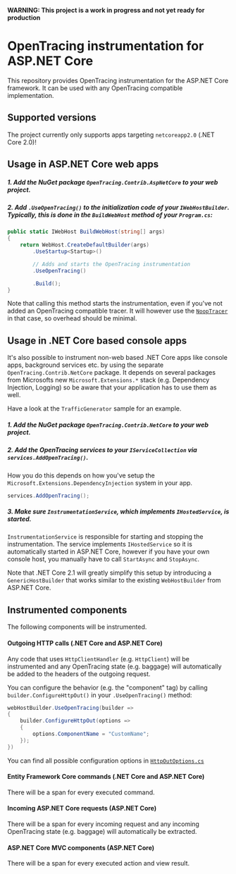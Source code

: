**WARNING: This project is a work in progress and not yet ready for production**

# OpenTracing instrumentation for ASP.NET Core

This repository provides OpenTracing instrumentation for the ASP.NET Core framework. It can be used with any OpenTracing compatible implementation.

## Supported versions

The project currently only supports apps targeting `netcoreapp2.0` (.NET Core 2.0)!

## Usage in ASP.NET Core web apps

##### 1. Add the NuGet package `OpenTracing.Contrib.AspNetCore` to your web project.

##### 2. Add `.UseOpenTracing()` to the initialization code of your `IWebHostBuilder`. Typically, this is done in the `BuildWebHost` method of your `Program.cs`:

```csharp
public static IWebHost BuildWebHost(string[] args)
{
    return WebHost.CreateDefaultBuilder(args)
        .UseStartup<Startup>()

        // Adds and starts the OpenTracing instrumentation
        .UseOpenTracing()

        .Build();
}
```
Note that calling this method starts the instrumentation, even if you've not added an OpenTracing compatible tracer. It will however use the [`NoopTracer`](https://github.com/opentracing/opentracing-csharp/tree/master/src/OpenTracing/Noop) in that case, so overhead should be minimal.

## Usage in .NET Core based console apps

It's also possible to instrument non-web based .NET Core apps like console apps, background services etc. by using the separate `OpenTracing.Contrib.NetCore` package. It depends on several packages from Microsofts new `Microsoft.Extensions.*` stack (e.g. Dependency Injection, Logging) so be aware that your application has to use them as well.

Have a look at the `TrafficGenerator` sample for an example.

##### 1. Add the NuGet package `OpenTracing.Contrib.NetCore` to your web project.

##### 2. Add the OpenTracing services to your `IServiceCollection` via `services.AddOpenTracing()`.

How you do this depends on how you've setup the `Microsoft.Extensions.DependencyInjection` system in your app.

```csharp
services.AddOpenTracing();
```

##### 3. Make sure `InstrumentationService`, which implements `IHostedService`, is started.

`InstrumentationService` is responsible for starting and stopping the instrumentation. 
The service implements `IHostedService` so it is automatically started in ASP.NET Core, 
however if you have your own console host, you manually have to call `StartAsync` and `StopAsync`.


Note that .NET Core 2.1 will greatly simplify this setup by introducing a `GenericHostBuilder` that works similar to the existing `WebHostBuilder` from ASP.NET Core.

## Instrumented components

The following components will be instrumented.

#### Outgoing HTTP calls (.NET Core and ASP.NET Core)

Any code that uses `HttpClientHandler` (e.g. `HttpClient`) will be instrumented and any OpenTracing state (e.g. baggage) will automatically be added to the headers of the outgoing request.

You can configure the behavior (e.g. the "component" tag) by calling `builder.ConfigureHttpOut()` in your `.UseOpenTracing()` method:

```csharp
webHostBuilder.UseOpenTracing(builder =>
{
    builder.ConfigureHttpOut(options =>
    {
        options.ComponentName = "CustomName";
    });
})
```

You can find all possible configuration options in [`HttpOutOptions.cs`](https://github.com/opentracing-contrib/csharp-aspnetcore/blob/master/src/OpenTracing.Contrib.NetCore/Interceptors/HttpOut/HttpOutOptions.cs)

#### Entity Framework Core commands (.NET Core and ASP.NET Core)

There will be a span for every executed command.

#### Incoming ASP.NET Core requests (ASP.NET Core)

There will be a span for every incoming request and any incoming OpenTracing state (e.g. baggage) will automatically be extracted.

#### ASP.NET Core MVC components (ASP.NET Core)

There will be a span for every executed action and view result.
